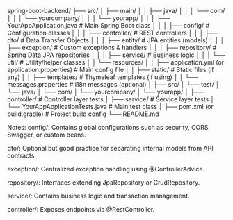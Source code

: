 spring-boot-backend/
├── src/
│   ├── main/
│   │   ├── java/
│   │   │   └── com/
│   │   │       └── yourcompany/
│   │   │           └── yourapp/
│   │   │               ├── YourAppApplication.java      # Main Spring Boot class
│   │   │               ├── config/                      # Configuration classes
│   │   │               ├── controller/                  # REST controllers
│   │   │               ├── dto/                         # Data Transfer Objects
│   │   │               ├── entity/                      # JPA entities (models)
│   │   │               ├── exception/                   # Custom exceptions & handlers
│   │   │               ├── repository/                  # Spring Data JPA repositories
│   │   │               ├── service/                     # Business logic
│   │   │               └── util/                        # Utility/helper classes
│   │   └── resources/
│   │       ├── application.yml (or application.properties) # Main config file
│   │       ├── static/                                  # Static files (if any)
│   │       ├── templates/                               # Thymeleaf templates (if using)
│   │       └── messages.properties                      # i18n messages (optional)
│
├── src/
│   └── test/
│       └── java/
│           └── com/
│               └── yourcompany/
│                   └── yourapp/
│                       ├── controller/                  # Controller layer tests
│                       ├── service/                     # Service layer tests
│                       └── YourAppApplicationTests.java # Main test class
│
├── pom.xml (or build.gradle)                            # Project build config
└── README.md




Notes:
config/: Contains global configurations such as security, CORS, Swagger, or custom beans.

dto/: Optional but good practice for separating internal models from API contracts.

exception/: Centralized exception handling using @ControllerAdvice.

repository/: Interfaces extending JpaRepository or CrudRepository.

service/: Contains business logic and transaction management.

controller/: Exposes endpoints via @RestController.
